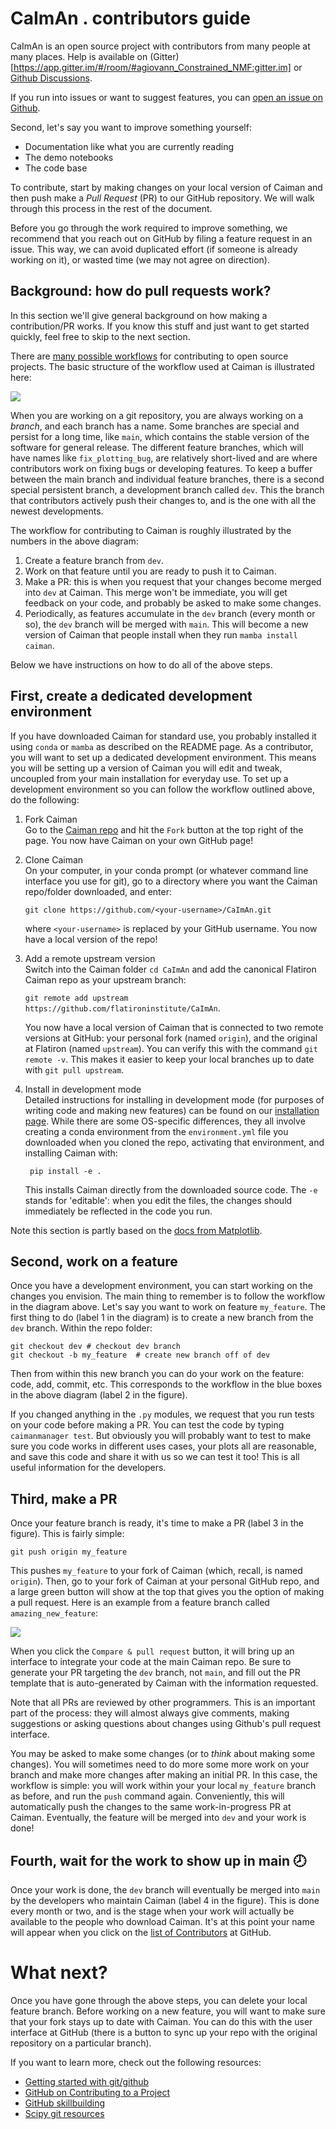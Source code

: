 # CaImAn . contributors guide
CaImAn is an open source project with contributors from many people at many places. Help is available on (Gitter)[https://app.gitter.im/#/room/#agiovann_Constrained_NMF:gitter.im] or [Github Discussions](https://github.com/flatironinstitute/CaImAn/discussions).

If you run into issues or want to suggest features, you can [open an issue on Github](https://github.com/flatironinstitute/CaImAn/issues).

Second, let's say you want to improve something yourself:

- Documentation like what you are currently reading
- The demo notebooks
- The code base

To contribute, start by making changes on your local version of Caiman and then push make a *Pull Request* (PR) to our GitHub repository. We will walk through this process in the rest of the document. 

Before you go through the work required to improve something, we recommend that you reach out on GitHub by filing a feature request in an issue. This way, we can avoid duplicated effort (if someone is already working on it), or wasted time (we may not agree on direction).

## Background: how do pull requests work?
In this section we'll give general background on how making a contribution/PR works. If you know this stuff and just want to get started quickly, feel free to skip to the next section.

There are [many possible workflows](https://www.atlassian.com/continuous-delivery/continuous-integration/trunk-based-development) for contributing to open source projects. The basic structure of the workflow used at Caiman is illustrated here:

<img src="docs/img/gitflow.jpg">

When you are working on a git repository, you are always working on a *branch*, and each branch has a name. Some branches are special and persist for a long time,  like `main`, which contains the stable version of the software for general release. The different feature branches, which will have names like `fix_plotting_bug`, are relatively short-lived and are where contributors work on fixing bugs or developing features. To keep a buffer between the main branch and individual feature branches, there is a second special persistent branch, a development branch called `dev`. This the branch that contributors actively push their changes to, and is the one with all the newest developments.

The workflow for contributing to Caiman is roughly illustrated by the numbers in the above diagram:
1) Create a feature branch from `dev`.
2) Work on that feature until you are ready to push it to Caiman.
3) Make a PR: this is when you request that your changes become merged into `dev` at Caiman. This merge won't be immediate, you will get feedback on your code, and probably be asked to make some changes. 
4) Periodically, as features accumulate in the `dev` branch (every month or so), the `dev` branch will be merged with `main`. This will become a new version of Caiman that people install when they run `mamba install caiman`. 

Below we have instructions on how to do all of the above steps. 

## First, create a dedicated development environment
If you have downloaded Caiman for standard use, you probably installed it using `conda` or `mamba` as described on the README page. As a contributor, you will want to set up a dedicated development environment. This means you will be setting up a version of Caiman you will edit and tweak, uncoupled from your main installation for everyday use. To set up a development environment so you can follow the workflow outlined above, do the following:

1. Fork Caiman  
Go to the [Caiman repo](https://github.com/flatironinstitute/CaImAn) and hit the `Fork` button at the top right of the page. You now have Caiman on your own GitHub page! 

2. Clone Caiman     
   On your computer, in your conda prompt (or whatever command line interface you use for git), go to a directory where you want the Caiman repo/folder downloaded, and enter:    
   
   `git clone https://github.com/<your-username>/CaImAn.git` 
   
   where `<your-username>` is replaced by your GitHub username. You now have a local version of the repo! 
   
3. Add a remote upstream version        
    Switch into the Caiman folder `cd CaImAn` and add the canonical Flatiron Caiman repo as your upstream branch:    

    `git remote add upstream https://github.com/flatironinstitute/CaImAn`. 

    You now have a local version of Caiman that is connected to two remote versions at GitHub: your personal fork (named `origin`), and the original at Flatiron (named `upstream`).  You can verify this with the command `git remote -v`. This makes it easier to keep your local branches up to date with `git pull upstream`.

4. Install in development mode   
    Detailed instructions for installing in development mode (for purposes of writing code and making new features) can be found on our [installation page](./docs/source/Installation.rst). While there are some OS-specific differences, they all involve creating a conda environment from the `environment.yml` file you downloaded when you cloned the repo, activating that environment, and installing Caiman with:

        pip install -e . 

    This installs Caiman directly from the downloaded source code. The `-e` stands for 'editable': when you edit the files, the changes should immediately be reflected in the code you run.

Note this section is partly based on the [docs from Matplotlib](https://matplotlib.org/devdocs/devel/development_setup.html#installing-for-devs).


## Second, work on a feature 
Once you have a development environment, you can start working on the changes you envision. The main thing to remember is to follow the workflow in the diagram above. Let's say you want to work on feature `my_feature`. The first thing to do (label 1 in the diagram) is to create a new branch from the `dev` branch. Within the repo folder:

    git checkout dev # checkout dev branch        
    git checkout -b my_feature  # create new branch off of dev

Then from within this new branch you can do your work on the feature: code, add, commit, etc. This corresponds to the workflow in the blue boxes in the above diagram (label 2 in the figure).

If you changed anything in the `.py` modules, we request that you run tests on your code before making a PR. You can test the code by typing `caimanmanager test`. But obviously you will probably want to test to make sure you code works in different uses cases, your plots all are reasonable, and save this code and share it with us so we can test it too! This is all useful information for the developers.

## Third, make a PR
Once your feature branch is ready, it's time to make a PR (label 3 in the figure). This is fairly simple:

    git push origin my_feature

This pushes `my_feature` to your fork of Caiman (which, recall, is named `origin`). Then, go to your fork of Caiman at your personal GitHub repo, and a large green button will show at the top that gives you the option of making a pull request. Here is an example from a feature branch called `amazing_new_feature`: 

<img src="docs/img/pull_request.jpg">

When you click the `Compare & pull request` button, it will bring up an interface to integrate your code at the main Caiman repo. Be sure to generate your PR targeting the `dev` branch, not `main`, and fill out the PR template that is auto-generated by Caiman with the information requested. 

Note that all PRs are reviewed by other programmers. This is an important part of the process: they will almost always give comments, making suggestions or asking questions about changes using Github's pull request interface. 

You may be asked to make some changes (or to *think* about making some changes). You will sometimes need to do more some more work on your branch and make more changes after making an initial PR. In this case, the workflow is simple: you will work within your your local `my_feature` branch as before, and run the `push` command again. Conveniently, this will automatically push the changes to the same work-in-progress PR at Caiman. Eventually, the feature will be merged into `dev` and your work is done!

## Fourth, wait for the work to show up in main :clock8: 
Once your work is done, the `dev` branch will eventually be merged into `main`  by the developers who maintain Caiman (label 4 in the figure). This is done every month or two, and is the stage when your work will actually be available to the people who download Caiman. It's at this point your name will appear when you click on the [list of Contributors](https://github.com/flatironinstitute/CaImAn/graphs/contributors) at GitHub. 

# What next?
Once you have gone through the above steps, you can delete your local feature branch. Before working on a new feature, you will want to make sure that your fork stays up to date with Caiman. You can do this with the user interface at GitHub (there is a button to sync up your repo with the original repository on a particular branch). 

If you want to learn more, check out the following resources:

* [Getting started with git/github](https://github.com/EricThomson/git_learn)
* [GitHub on Contributing to a Project](https://git-scm.com/book/en/v2/GitHub-Contributing-to-a-Project)
* [GitHub skillbuilding](https://skills.github.com/)
* [Scipy git resources](https://docs.scipy.org/doc/scipy/dev/gitwash/gitwash.html#using-git)

